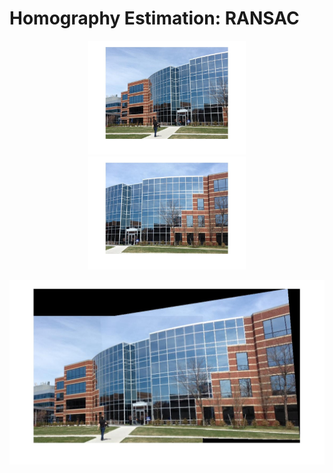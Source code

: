 # Homography Estimation: RANSAC
<p align="center">
<img src="building1.jpg" width="50%">
<img src="building2.jpg" width="50%">
</p>
<img src="building_ransac.jpg">
